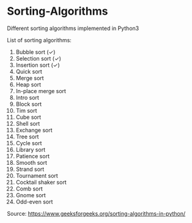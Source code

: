 # Sorting-Algorithms

Different sorting algorithms implemented in Python3

List of sorting algorithms:
1. Bubble sort (✓)
2. Selection sort (✓)
3. Insertion sort (✓)
4. Quick sort
5. Merge sort
6. Heap sort
7. In-place merge sort
8. Intro sort
9. Block sort
10. Tim sort
11. Cube sort
12. Shell sort
13. Exchange sort
14. Tree sort
15. Cycle sort
16. Library sort
17. Patience sort
18. Smooth sort
19. Strand sort
20. Tournament sort
21. Cocktail shaker sort
22. Comb sort
23. Gnome sort
24. Odd-even sort


Source:
https://www.geeksforgeeks.org/sorting-algorithms-in-python/

